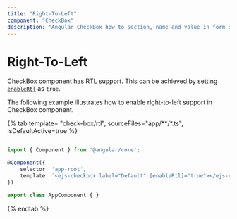 ```yaml
---
title: "Right-To-Left"
component: "CheckBox"
description: "Angular CheckBox how to section, name and value in form submit, and customization of CheckBox appearance, frame & check icon."
---
```


# Right-To-Left

CheckBox component has RTL support. This can be achieved by setting [`enableRtl`](../../api/check-box#enablertl) as `true`.

The following example illustrates how to enable right-to-left support in CheckBox component.

{% tab template= "check-box/rtl", sourceFiles="app/**/*.ts", isDefaultActive=true %}

```typescript

import { Component } from '@angular/core';

@Component({
    selector: 'app-root',
    template: `<ejs-checkbox label="Default" [enableRtl]="true"></ejs-checkbox>`
})

export class AppComponent { }

```

{% endtab %}